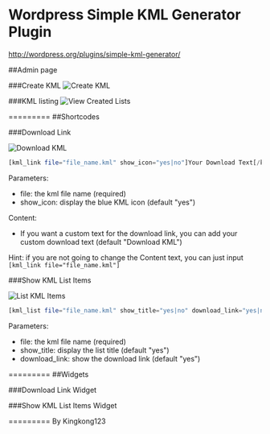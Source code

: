 Wordpress Simple KML Generator Plugin
=========

http://wordpress.org/plugins/simple-kml-generator/

##Admin page

###Create KML
![Create KML](http://kingkong123.github.com/wp-kml-generator/create_kml.png)


###KML listing
![View Created Lists](http://kingkong123.github.com/wp-kml-generator/display_lists.png)

=========
##Shortcodes

###Download Link

![Download KML](http://kingkong123.github.com/wp-kml-generator/sc_download_link.png)
```php
[kml_link file="file_name.kml" show_icon="yes|no"]Your Download Text[/kml_link]
```
Parameters:
* file: the kml file name (required)
* show_icon: display the blue KML icon (default "yes")

Content:
* If you want a custom text for the download link, you can add your custom download text (default "Download KML")

Hint: if you are not going to change the Content text, you can just input ```[kml_link file="file_name.kml"]```

###Show KML List Items

![List KML Items](http://kingkong123.github.com/wp-kml-generator/sc_kml_list.png)
```php
[kml_list file="file_name.kml" show_title="yes|no" download_link="yes|no"]
```
Parameters:
* file: the kml file name (required)
* show_title: display the list title (default "yes")
* download_link: show the download link (default "yes")

=========
##Widgets

###Download Link Widget

###Show KML List Items Widget

=========
By Kingkong123